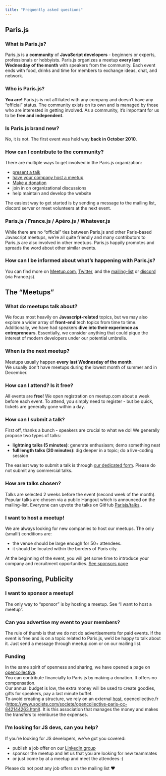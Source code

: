 ```yaml
---
title: "Frequently asked questions"
---
```


## Paris.js

### What is Paris.js?

Paris.js is a **community** of **JavaScript developers** - beginners or experts, professionals or hobbyists.
Paris.js organizes a meetup **every last Wednesday of the month** with speakers from the community. Each event ends with food, drinks and time for members to exchange ideas, chat, and network.

### Who is Paris.js?

**You are!** Paris.js is not affiliated with any company and doesn’t have any “official” status. The community exists on its own and is managed by those who are interested in getting involved. As a community, it’s important for us to be **free and independent**.

### Is Paris.js brand new?

No, it is not. The first event was held way **back in October 2010**.

### How can I contribute to the community?

There are multiple ways to get involved in the Paris.js organization:

* [present a talk](#how-can-i-submit-a-talk)
* [have your company host a meetup](#i-want-to-host-a-meetup)
* [Make a donation](#funding)
* join in on organizational discussions
* help maintain and develop the website

The easiest way to get started is by sending a message to the mailing list, discord server or meet volunteers at the next event.

### Paris.js / France.js / Apéro.js / Whatever.js

While there are no “official” ties between Paris.js and other Paris-based Javascript meetups, we’re all quite friendly and many contributors to Paris.js are also involved in other meetups. Paris.js happily promotes and spreads the word about other similar events.

### How can I be informed about what’s happening with Paris.js?

You can find more on [Meetup.com](https://www.meetup.com/fr-FR/Paris-js/), [Twitter](https://twitter.com/parisjs), and the [mailing-list](https://groups.google.com/forum/#!forum/parisjs) or [discord](https://discord.gg/t6t8jhAaVz/) (via France.js).

## The “Meetups”

### What do meetups talk about?

We focus most heavily on **Javascript-related** topics, but we may also explore a wider array of **front-end** tech topics from time to time. Additionally, we have had speakers **dive into their experience as entrepreneurs**. Essentially, we consider anything that could pique the interest of modern developers under our potential umbrella.

### When is the next meetup?

Meetups usually happen **every last Wednesday of the month**.<br />
We usually don't have meetups during the lowest month of summer and in December.

### How can I attend? Is it free?

All events are **free**! We open registration on meetup.com about a week before each event. To attend, you simply need to register - but be quick, tickets are generally gone within a day.

### How can I submit a talk?

First off, thanks a bunch - speakers are crucial to what we do! We generally propose two types of talks:

* **lightning talks (5 minutes)**: generate enthusiasm; demo something neat
* **full length talks (20 minutes)**: dig deeper in a topic; do a live-coding session

The easiest way to submit a talk is through [our dedicated form](/en/submission/talk).
Please do not submit any commercial talks.

### How are talks chosen?

Talks are selected 2 weeks before the event (second week of the month). Popular talks are chosen via a public Hangout which is announced on the mailing-list. Everyone can upvote the talks on GitHub [Parisjs/talks](https://github.com/parisjs/talks)..

### I want to host a meetup!

We are always looking for new companies to host our meetups. The only (small!) conditions are:

* the venue should be large enough for 50+ attendees.
* it should be located within the borders of Paris city.

At the beginning of the event, you will get some time to introduce your company and recruitment opportunities. [See sponsors page](/en/sponsors)

## Sponsoring, Publicity

### I want to sponsor a meetup!

The only way to “sponsor” is by hosting a meetup. See “I want to host a meetup”.

### Can you advertise my event to your members?

The rule of thumb is that we do not do advertisements for paid events. If the event is free and is on a topic related to Paris.js, we’d be happy to talk about it. Just send a message through meetup.com or on our mailing list.

### Funding

In the same spirit of openness and sharing, we have opened a page on [opencollective](https://opencollective.com/parisjs).<br/>
You can contribute financially to Paris.js by making a donation. It offers no compensation.<br/>
Our annual budget is low, the extra money will be used to create goodies, gifts for speakers, pay a last minute buffet.<br />
To avoid creating a structure, we rely on an external [host](https://opencollective.com/faq/collectives#what-is-a-host-do-i-need-one-), opencollective.fr (https://www.societe.com/societe/opencollective-paris-oc-842144263.html). It is this association that manages the money and makes the transfers to reimburse the expenses.

### I’m looking for JS devs, can you help?

If you’re looking for JS developers, we’ve got you covered:

* publish a job offer on our [LinkedIn group](https://www.linkedin.com/groups/3852602)
* sponsor the meetup and let us that you are looking for new teammates
* or just come by at a meetup and meet the attendees :)

Please do not post any job offers on the mailing list ❤️

